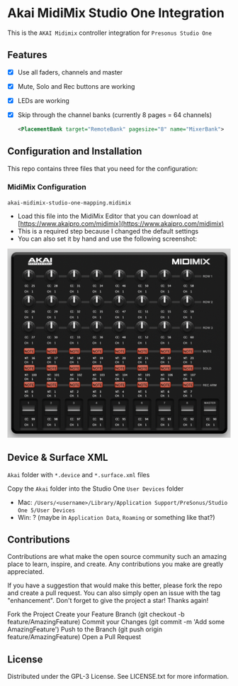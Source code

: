 # Akai MidiMix Studio One Integration
This is the `AKAI Midimix` controller integration for `Presonus Studio One`

## Features
- [x] Use all faders, channels and master
- [x] Mute, Solo and Rec buttons are working
- [x] LEDs are working
- [x] Skip through the channel banks (currently 8 pages = 64 channels)

  ```xml
  <PlacementBank target="RemoteBank" pagesize="8" name="MixerBank">
  ```

## Configuration and Installation
This repo contains three files that you need for the configuration:

### MidiMix Configuration

 `akai-midimix-studio-one-mapping.midimix`
  - Load this file into the MidiMix Editor that you can download at [https://www.akaipro.com/midimix](https://www.akaipro.com/midimix)
  - This is a required step because I changed the default settings
  - You can also set it by hand and use the following screenshot:

![MidiMix](mapping.png "MidiMix Mapping")


## Device & Surface XML

`Akai` folder with `*.device` and `*.surface.xml` files

Copy the `Akai` folder into the Studio One `User Devices` folder
  - Mac: `/Users/<username>/Library/Application Support/PreSonus/Studio One 5/User Devices`
  - Win: ? (maybe in `Application Data`, `Roaming` or something like that?)


## Contributions
Contributions are what make the open source community such an amazing place to learn, inspire, and create. Any contributions you make are greatly appreciated.

If you have a suggestion that would make this better, please fork the repo and create a pull request. You can also simply open an issue with the tag "enhancement". Don't forget to give the project a star! Thanks again!

Fork the Project
Create your Feature Branch (git checkout -b feature/AmazingFeature)
Commit your Changes (git commit -m 'Add some AmazingFeature')
Push to the Branch (git push origin feature/AmazingFeature)
Open a Pull Request

## License
Distributed under the GPL-3 License. See LICENSE.txt for more information.
